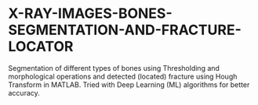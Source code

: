 # X-RAY-IMAGES-BONES-SEGMENTATION-AND-FRACTURE-LOCATOR
Segmentation of different types of bones using Thresholding and morphological operations and detected (located) fracture using Hough Transform in MATLAB. Tried with Deep Learning (ML) algorithms for better accuracy.
